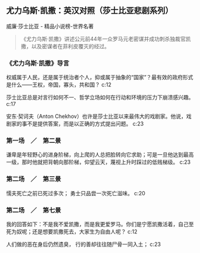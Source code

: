 ## 尤力乌斯·凯撒：英汉对照（莎士比亚悲剧系列）

威廉·莎士比亚  -  精品小说榜-世界名著

> 《尤力乌斯·凯撒》讲述公元前44年一众罗马元老密谋并成功刺杀独裁官凯撒，以及密谋者在菲利皮覆灭的经过。

### 《尤力乌斯·凯撒》导言

权威属于人民，还是属于统治者个人，抑或属于抽象的“国家”？最有效的政府形式是什么——王权，帝国，寡头，共和国？ c:12

莎士比亚总是对言行如何不一、哲学立场如何在行动和环境的压力下崩溃感兴趣。 c:17

安东·契诃夫（Anton Chekhov）也许是莎士比亚以来最伟大的戏剧家。他说，戏剧家的事不是提供答案，而是以正确的方式提出问题。 c:23

### 第一场　／　第二景

谦卑是年轻野心的进身阶梯，向上爬的人总把脸转向它求助；可是一旦他达到最高一级，那时他就把背朝向那阶梯，仰望云天，蔑视上升时踩过的低贱梯级。 c:23

### 第二场　／　第三景

懦夫死亡之前已死过多次；
勇士只品尝一次死亡滋味。 c:20

### 第二场　／　第七景

我的回答如下：不是我不爱凯撒，而是我更爱罗马。你们是宁愿凯撒活着，自己至死为奴呢；还是想要凯撒死去，大家生为自由人呢？ c:12

人们做的恶在身后仍然遗臭，
行的善却往往随尸骨一同入土； c:23

